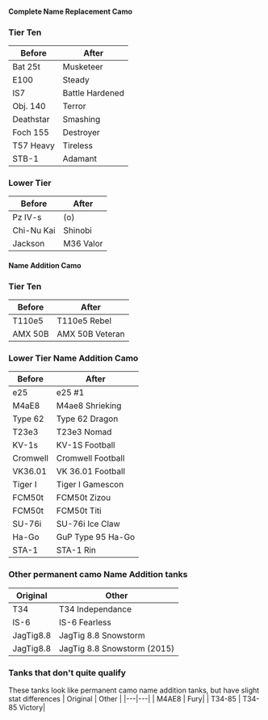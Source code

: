 #### Complete Name Replacement Camo
### Tier Ten
| Before | After |
|---|---|
| Bat 25t| Musketeer|
| E100| Steady|
| IS7| Battle Hardened|
| Obj. 140| Terror|
| Deathstar| Smashing|
| Foch 155| Destroyer|
| T57 Heavy| Tireless|
| STB-1| Adamant|


### Lower Tier
| Before | After |
|---|---|
| Pz IV-s| (o)          |
| Chi-Nu Kai| Shinobi|
| Jackson| M36 Valor|


#### Name Addition Camo
### Tier Ten
| Before | After |
|---|---|
| T110e5| T110e5 Rebel|
| AMX 50B| AMX 50B Veteran|


### Lower Tier Name Addition Camo
| Before | After |
|---|---|
| e25| e25 #1|
| M4aE8| M4ae8 Shrieking|
| Type 62| Type 62 Dragon|
| T23e3| T23e3 Nomad|
| KV-1s| KV-1S Football|
| Cromwell| Cromwell Football|
| VK36.01| VK 36.01 Football|
| Tiger I| Tiger I Gamescon|
| FCM50t| FCM50t Zizou|
| FCM50t| FCM50t Titi|
| SU-76i| SU-76i Ice Claw|
| Ha-Go| GuP Type 95 Ha-Go|
| STA-1| STA-1 Rin|


### Other permanent camo Name Addition tanks
| Original | Other |
|---|---|
| T34| T34 Independance|
| IS-6| IS-6 Fearless|
| JagTig8.8| JagTig 8.8 Snowstorm|
| JagTig8.8| JagTig 8.8 Snowstorm (2015)|


### Tanks that don't quite qualify
These tanks look like permanent camo name addition tanks, but have slight stat differences
| Original | Other |
|---|---|
| M4AE8 | Fury|
| T34-85 | T34-85 Victory|
